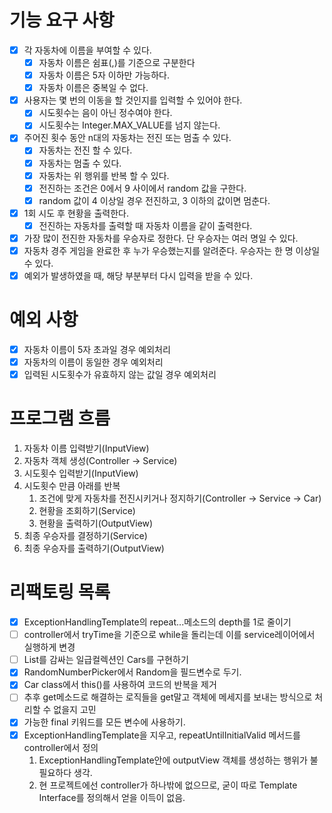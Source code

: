 # 기능 요구 사항

- [x] 각 자동차에 이름을 부여할 수 있다.
    - [x] 자동차 이름은 쉼표(,)를 기준으로 구분한다
    - [x] 자동차 이름은 5자 이하만 가능하다.
    - [x] 자동차 이름은 중복일 수 없다.
- [x] 사용자는 몇 번의 이동을 할 것인지를 입력할 수 있어야 한다.
    - [x] 시도횟수는 음이 아닌 정수여야 한다.
    - [x] 시도횟수는 Integer.MAX_VALUE를 넘지 않는다.
- [x] 주어진 횟수 동안 n대의 자동차는 전진 또는 멈출 수 있다.
    - [x] 자동차는 전진 할 수 있다.
    - [x] 자동차는 멈출 수 있다.
    - [x] 자동차는 위 행위를 반복 할 수 있다.
    - [x] 전진하는 조건은 0에서 9 사이에서 random 값을 구한다.
    - [x] random 값이 4 이상일 경우 전진하고, 3 이하의 값이면 멈춘다.
- [x] 1회 시도 후 현황을 출력한다.
    - [x] 전진하는 자동차를 출력할 때 자동차 이름을 같이 출력한다.
- [x] 가장 많이 전진한 자동차를 우승자로 정한다. 단 우승자는 여러 명일 수 있다.
- [x] 자동차 경주 게임을 완료한 후 누가 우승했는지를 알려준다. 우승자는 한 명 이상일 수 있다.
- [x] 예외가 발생하였을 때, 해당 부분부터 다시 입력을 받을 수 있다.

# 예외 사항

- [x] 자동차 이름이 5자 초과일 경우 예외처리
- [x] 자동차의 이름이 동일한 경우 예외처리
- [x] 입력된 시도횟수가 유효하지 않는 값일 경우 예외처리

# 프로그램 흐름

1. 자동차 이름 입력받기(InputView)
2. 자동차 객체 생성(Controller → Service)
3. 시도횟수 입력받기(InputView)
4. 시도횟수 만큼 아래를 반복
    1. 조건에 맞게 자동차를 전진시키거나 정지하기(Controller → Service → Car)
    2. 현황을 조회하기(Service)
    3. 현황을 출력하기(OutputView)
5. 최종 우승자를 결정하기(Service)
6. 최종 우승자를 출력하기(OutputView)

# 리팩토링 목록

- [x] ExceptionHandlingTemplate의 repeat...메소드의 depth를 1로 줄이기
- [ ] controller에서 tryTime을 기준으로 while을 돌리는데 이를 service레이어에서 실행하게 변경
- [ ] List<Car>를 감싸는 일급컬렉션인 Cars를 구현하기
- [x] RandomNumberPicker에서 Random을 필드변수로 두기.
- [x] Car class에서 this()를 사용하여 코드의 반복을 제거
- [ ] 추후 get메소드로 해결하는 로직들을 get말고 객체에 메세지를 보내는 방식으로 처리할 수 없을지 고민
- [x] 가능한 final 키워드를 모든 변수에 사용하기.
- [x] ExceptionHandlingTemplate을 지우고, repeatUntilInitialValid 메서드를 controller에서 정의
    1. ExceptionHandlingTemplate안에 outputView 객체를 생성하는 행위가 불필요하다 생각.
    2. 현 프로젝트에선 controller가 하나밖에 없으므로, 굳이 따로 Template Interface를 정의해서 얻을 이득이 없음.
